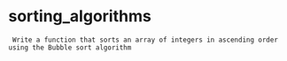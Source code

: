 # sorting_algorithms

     Write a function that sorts an array of integers in ascending order using the Bubble sort algorithm

